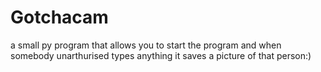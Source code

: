 # Gotchacam
a small py program that allows you to start the program and when somebody unarthurised types anything it saves a picture of that person:)
